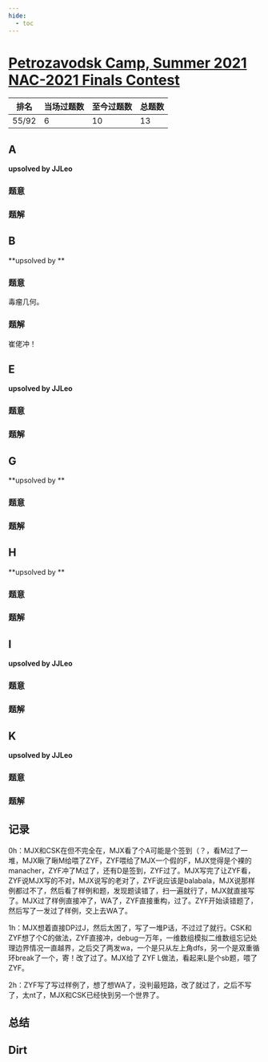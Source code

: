 ```yaml
---
hide:
  - toc
---
```


# [Petrozavodsk Camp, Summer 2021 NAC-2021 Finals Contest](https://official.contest.yandex.com/ptz-summer-2021/contest/28721/enter)

| 排名  | 当场过题数 | 至今过题数 | 总题数 |
| ----- | ---------- | ---------- | ------ |
| 55/92 | 6          | 10         | 13     |

## **A**

**upsolved by JJLeo**

### 题意



### 题解



## **B**

**upsolved by **

### 题意

毒瘤几何。

### 题解

崔佬冲！

## **E**

**upsolved by JJLeo**

### 题意



### 题解



## **G**

**upsolved by **

### 题意



### 题解



## **H**

**upsolved by **

### 题意



### 题解



## **I**

**upsolved by JJLeo**

### 题意



### 题解



## **K**

**upsolved by JJLeo**

### 题意



### 题解



## **记录**

0h：MJX和CSK在但不完全在，MJX看了个A可能是个签到（？，看M过了一堆，MJX瞅了瞅M给喂了ZYF，ZYF喂给了MJX一个假的F，MJX觉得是个裸的manacher，ZYF冲了M过了，还有D是签到，ZYF过了。MJX写完了让ZYF看，ZYF说MJX写的不对，MJX说写的老对了，ZYF说应该是balabala，MJX说那样例都过不了，然后看了样例和题，发现题读错了，扫一遍就行了，MJX就直接写了。MJX过了样例直接冲了，WA了，ZYF直接重构，过了。ZYF开始读错题了，然后写了一发过了样例，交上去WA了。

1h：MJX想着直接DP过J，然后太困了，写了一堆P话，不过过了就行。CSK和ZYF想了个C的做法，ZYF直接冲，debug一万年，一维数组模拟二维数组忘记处理边界情况一直越界，之后交了两发wa，一个是只从左上角dfs，另一个是双重循环break了一个，寄！改了过了。MJX给了 ZYF L做法，看起来L是个sb题，喂了ZYF。

2h：ZYF写了写过样例了，想了想WA了，没判最短路，改了就过了，之后不写了，太nt了，MJX和CSK已经快到另一个世界了。

## **总结**

## **Dirt**



